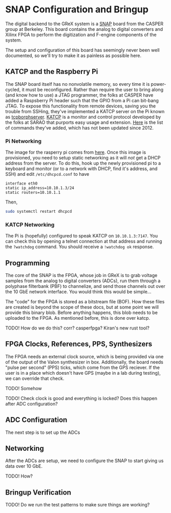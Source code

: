 # SNAP Configuration and Bringup

The digital backend to the GReX system is a
[SNAP](https://casper.astro.berkeley.edu/wiki/SNAP) board from the CASPER group
at Berkeley. This board contains the analog to digital converters and Xilinx
FPGA to perform the digitization and F-engine components of the system.

The setup and configuration of this board has seemingly never been well
documented, so we'll try to make it as painless as possible here.

## KATCP and the Raspberry Pi

The SNAP board itself has no nonvolatile memory, so every time it is
power-cycled, it must be reconfigured. 
Rather than require the user to bring along (and know how to use) a JTAG programmer, the folks at CASPER
have added a Raspsberry Pi header such that the GPIO from a Pi can bit-bang JTAG. To expose this functionality
from remote devices, saving you the trouble from SSHing, they've implemented a
KATCP server on the Pi known as
[tcpborphserver](https://casper.astro.berkeley.edu/wiki/Tcpborphserver). [KATCP](https://katcp-python.readthedocs.io/en/latest/_downloads/361189acb383a294be20d6c10c257cb4/NRF-KAT7-6.0-IFCE-002-Rev5-1.pdf)
is a monitor and control protocol developed by the folks at SARAO that purports easy usage and extension. [Here](https://casper.astro.berkeley.edu/wiki/KATCP) is the list of commands they've added, which has not been updated since 2012.

### Pi Networking

The image for the rasperry pi comes from
[here](https://casper.astro.berkeley.edu/wiki/SNAP_Bringup#Configuring_a_SNAP_Raspberry_Pi).
Once this image is provisioned, you need to setup static networking as it will
_not_ get a DHCP address from the server. To do this, hook up the newly
provisioned pi to a keyboard and monitor (or to a network with DHCP, find it's
address, and SSH) and edit `/etc/dhcpcd.conf` to have

```
interface eth0
static ip_address=10.10.1.3/24
static routers=10.10.1.1
```

Then,

```bash
sudo systemctl restart dhcpcd
```

### KATCP Networking

The Pi is (hopefully) configured to speak KATCP on `10.10.1.3:7147`. You can check this by opening a telnet connection at that address
and running the `?watchdog` command. You should receive a `!watchdog ok`
response.

## Programming

The core of the SNAP is the FPGA, whose job in GReX is to grab voltage samples
from the analog to digital converters (ADCs), run them through a polyphase
filterbank (PBF) to channelize, and send those channels out over the 10 GbE
network interface. You would think this would be simple...

The "code" for the FPGA is stored as a bitstream file (BOF). How these files are
created is beyond the scope of these docs, but at some point we will provide
this binary blob. Before anything happens, this blob needs to be uploaded to the
FPGA. As mentioned before, this is done over katcp.

TODO! How do we do this? corr? casperfpga? Kiran's new rust tool?

## FPGA Clocks, References, PPS, Synthesizers

The FPGA needs an external clock source, which is being provided via one of the
output of the Valon synthesizer in box. Additionally, the board needs "pulse per
second" (PPS) ticks, which come from the GPS reciever. If the user is in a place
which doesn't have GPS (maybe in a lab during testing), we can override that
check.

TODO! Somehow

TODO! Check clock is good and everything is locked? Does this happen after ADC configuration?

## ADC Configuration

The next step is to set up the ADCs

## Networking

After the ADCs are setup, we need to configure the SNAP to start giving us data
over 10 GbE.

TODO! How?

## Bringup Verification

TODO! Do we run the test patterns to make sure things are working?
